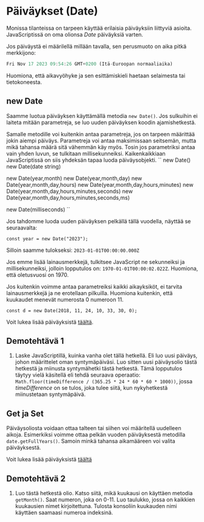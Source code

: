 # Päiväykset (Date)

Monissa tilanteissa on tarpeen käyttää erilaisia päiväyksiin liittyviä asioita. JavaScriptissä on oma olionsa *Date* päiväyksiä varten.

Jos päiväystä ei määrilellä millään tavalla, sen perusmuoto on aika pitkä merkkijono:

````js
Fri Nov 17 2023 09:54:26 GMT+0200 (Itä-Euroopan normaaliaika)
````

Huomiona, että aikavyöhyke ja sen esittämiskieli haetaan selaimesta tai tietokoneesta.

## new Date

Saamme luotua päiväyksen käyttämällä metodia ``new Date()``. Jos sulkuihin ei laiteta mitään parametreja, se luo uuden päiväyksen koodin ajamishetkestä.

Samalle metodille voi kuitenkin antaa parametreja, jos on tarpeen määrittää jokin aiempi päiväys. Parametreja voi antaa maksimissaan seitsemän, mutta mikä tahansa määrä sitä vähemmän käy myös. Tosin jos parametriksi antaa vain yhden luvun, se tulkitaan millisekunneiksi. Kaikenkaikkiaan JavaScriptissä on siis yhdeksän tapaa luoda päiväysobjekti.
``
new Date()
new Date(date string)

new Date(year,month)
new Date(year,month,day)
new Date(year,month,day,hours)
new Date(year,month,day,hours,minutes)
new Date(year,month,day,hours,minutes,seconds)
new Date(year,month,day,hours,minutes,seconds,ms)

new Date(milliseconds)
``

Jos tahdomme luoda uuden päiväyksen pelkällä tällä vuodella, näyttää se seuraavalta:

``const year = new Date("2023");``

Silloin saamme tulokseksi: ``2023-01-01T00:00:00.000Z``

Jos emme lisää lainausmerkkejä, tulkitsee JavaScript ne sekunneiksi ja millisekunneiksi, jolloin lopputulos on: ``1970-01-01T00:00:02.022Z``. Huomiona, että oletusvuosi on 1970.

Jos kuitenkin voimme antaa parametreiksi kaikki aikayksiköt, ei tarvita lainausmerkkejä ja ne erotellaan pilkuilla. Huomiona kuitenkin, että kuukaudet menevät numerosta 0 numeroon 11.

``const d = new Date(2018, 11, 24, 10, 33, 30, 0);``

Voit lukea lisää päiväyksistä [täältä](https://www.w3schools.com/js/js_dates.asp)<base target="_blank">.

## Demotehtävä 1

1. Laske JavaScriptillä, kuinka vanha olet tällä hetkellä. Eli luo uusi päiväys, johon määrittelet oman syntymäpäiväsi. Luo sitten uusi päiväysolio tästä hetkestä ja miinusta syntymähetki tästä hetkestä. Tämä lopputulos täytyy vielä käsitellä eli tehdä seuraava operaatio: ``Math.floor(timeDifference / (365.25 * 24 * 60 * 60 * 1000))``, jossa *timeDifference* on se tulos, joka tulee siitä, kun nykyhetkestä miinustetaan syntymäpäivä.

## Get ja Set

Päiväysoliosta voidaan ottaa talteen tai siihen voi määritellä uudelleen aikoja. Esimerkiksi voimme ottaa pelkän vuoden päiväyksestä metodilla ``date.getFullYears()``. Samoin minkä tahansa aikamääreen voi valita päiväyksestä.

Voit lukea lisää päiväyksistä [täältä](https://www.w3schools.com/js/js_date_methods.asp)<base target="_blank">

## Demotehtävä 2

1. Luo tästä hetkestä olio. Katso siitä, mikä kuukausi on käyttäen metodia ``getMonth()``. Saat numeron, joka on 0-11. Luo taulukko, jossa on kaikkien kuukausien nimet kirjoitettuna. Tulosta konsoliin kuukauden nimi käyttäen saamaasi numeroa indeksinä.